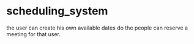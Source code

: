 # scheduling_system
the user can create his own available dates do the people can reserve a meeting for that user.
